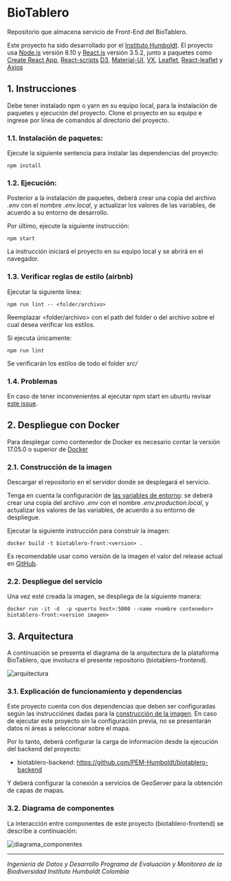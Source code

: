 
# BioTablero
Repositorio que almacena servicio de Front-End del BioTablero.

Este proyecto ha sido desarrollado por el [Instituto Humboldt](http://www.humboldt.org.co). El proyecto usa [Node.js](https://nodejs.org/) versión 8.10 y [React.js](https://reactjs.org) versión 3.5.2, junto a paquetes como [Create React App](https://github.com/facebookincubator/create-react-app), [React-scripts](https://www.npmjs.com/package/react-scripts) [D3](https://d3js.org), [Material-UI](https://material-ui.com), [VX](https://vx-demo.now.sh/), [Leaflet](https://leafletjs.com/), [React-leaflet](https://react-leaflet.js.org) y [Axios](https://alligator.io/react/axios-react/)

## 1. Instrucciones

Debe tener instalado npm o yarn en su equipo local, para la instalación de paquetes y ejecución del proyecto. Clone el proyecto en su equipo e ingrese por línea de comandos al directorio del proyecto.

### 1.1. Instalación de paquetes:
Ejecute la siguiente sentencia para instalar las dependencias del proyecto:

    npm install


### 1.2. Ejecución:
Posterior a la instalación de paquetes, deberá crear una copia del archivo *.env* con el nombre *.env.local*, y actualizar los valores de las variables, de acuerdo a su entorno de desarrollo.

Por último, ejecute la siguiente instrucción:

    npm start

La instrucción iniciará el proyecto en su equipo local y se abrirá en el navegador.

### 1.3. Verificar reglas de estilo (airbnb)

Ejecutar la siguiente linea:

    npm run lint -- <folder/archivo>

Reemplazar <folder/archivo> con el path del folder o del archivo sobre el cual desea verificar los estilos.

Si ejecuta únicamente:

    npm run lint

Se verificarán los estilos de todo el folder *src/*

### 1.4. Problemas

En caso de tener inconvenientes al ejecutar npm start en ubuntu revisar [este issue](https://github.com/facebook/create-react-app/issues/2549#issuecomment-315678389).

## 2. Despliegue con Docker

Para desplegar como contenedor de Docker es necesario contar la versión 17.05.0 o superior de [Docker](https://www.docker.com/)

### 2.1. Construcción de la imagen

Descargar el repositorio en el servidor donde se desplegará el servicio.

Tenga en cuenta la configuración de [las variables de entorno](https://github.com/facebook/create-react-app/blob/master/packages/react-scripts/template/README.md#adding-custom-environment-variables): se deberá crear una copia del archivo *.env* con el nombre *.env.production.local*, y actualizar los valores de las variables, de acuerdo a su entorno de despliegue.

Ejecutar la siguiente instrucción para construir la imagen:

    docker build -t biotablero-front:<version> .

Es recomendable usar como versión de la imagen el valor del release actual en [GitHub](https://github.com/PEM-Humboldt/biotablero/releases).

### 2.2. Despliegue del servicio

Una vez esté creada la imagen, se despliega de la siguiente manera:

    docker run -it -d  -p <puerto host>:5000 --name <nombre contenedor> biotablero-front:<version imagen>
    
## 3. Arquitectura

A continuación se presenta el diagrama de la arquitectura de la plataforma BioTablero, que involucra el presente repositorio (biotablero-frontend).

![arquitectura](https://user-images.githubusercontent.com/15584917/50234775-6c5b4d00-0384-11e9-87af-31035994cc91.png)

### 3.1. Explicación de funcionamiento y dependencias

Este proyecto cuenta con dos dependencias que deben ser configuradas según las instrucciónes dadas para la [construcción de la imagen](https://github.com/PEM-Humboldt/biotablero#21-construcci%C3%B3n-de-la-imagen). En caso de ejecutar este proyecto sin la configuración previa, no se presentarán datos ni áreas a seleccionar sobre el mapa.

Por lo tanto, deberá configurar la carga de información desde la ejecución del backend del proyecto:
- biotablero-backend: https://github.com/PEM-Humboldt/biotablero-backend

Y deberá configurar la conexión a servicios de GeoServer para la obtención de capas de mapas.

### 3.2. Diagrama de componentes

La interacción entre componentes de este proyecto (biotablero-frontend) se describe a continuación:

![diagrama_componentes](https://user-images.githubusercontent.com/15584917/50234036-c65b1300-0382-11e9-9cbd-c36453696bf7.png)

***

*Ingeniería de Datos y Desarrollo
Programa de Evaluación y Monitoreo de la Biodiversidad
Instituto Humboldt Colombia*
